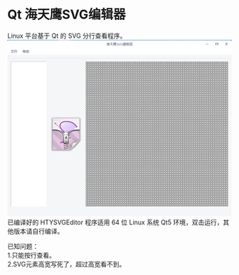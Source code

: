 # Qt 海天鹰SVG编辑器
Linux 平台基于 Qt 的 SVG 分行查看程序。  
![alt](preview.gif)  
已编译好的 HTYSVGEditor 程序适用 64 位 Linux 系统 Qt5 环境，双击运行，其他版本请自行编译。  

已知问题：  
1.只能按行查看。  
2.SVG元素高宽写死了，超过高宽看不到。
